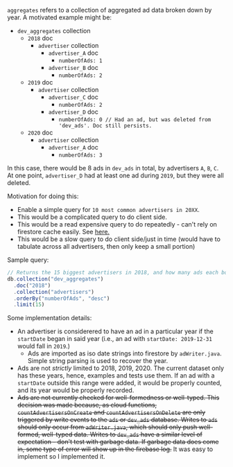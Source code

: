 `aggregates` refers to a collection of aggregated ad data broken down by year. 
A motivated example might be: 
- `dev_aggregates` collection
  - `2018` doc
    - `advertiser` collection
      - `advertiser_A` doc
        - `numberOfAds: 1`
      - `advertiser_B` doc
        - `numberOfAds: 2`
  - `2019` doc
    - `advertiser` collection
      - `advertiser_C` doc
        - `numberOfAds: 2`
      - `advertiser_D` doc
        - `numberOfAds: 0 // Had an ad, but was deleted from 'dev_ads'. Doc still persists.`
  - `2020` doc
    - `advertiser` collection
      - `advertiser_A` doc
        - `numberOfAds: 3`

In this case, there would be 8 ads in `dev_ads` in total, 
by advertisers `A`, `B`, `C`. At one point, `advertiser_D` had at least one ad
during `2019`, but they were all deleted. 

Motivation for doing this: 
- Enable a simple query for `10 most common advertisers in 20XX`.  
- This would be a complicated query to do client side. 
- This would be a read expensive query to do repeatedly - 
  can't rely on firestore cache easily. See [here.](https://stackoverflow.com/questions/38423277/does-firebase-cache-the-data)
- This would be a slow query to do client side/just in time (would have to 
  tabulate across all advertisers, then only keep a small portion)

Sample query: 
```javascript
// Returns the 15 biggest advertisers in 2018, and how many ads each bought.
db.collection("dev_aggregates")
  .doc("2018")
  .collection("advertisers")
  .orderBy("numberOfAds", "desc")
  .limit(15)
```
Some implementation details: 
- An advertiser is considerered to have
  an ad in a particular year if the `startDate` began in said year (i.e., an ad
  with `startDate: 2019-12-31` would fall in `2019`.)
  - Ads are imported as iso date strings into firestore by `adWriter.java`.
    Simple string parsing is used to recover the year. 
- Ads are not *strictly* limited to 2018, 2019, 2020. The current dataset
  only has these years, hence, examples and tests use them. 
  If an ad with a `startDate` outside this range were added,
  it would be properly counted, and its year would be properly recorded.   
- ~~Ads are not currently checked for well-formedness or well-typed. 
  This decision was made because, as cloud functions, `countAdvertisersOnCreate` 
  and `countAdvertisersOnDelete` are only triggered by write events to the `ads`
  or `dev_ads` database. Writes to `ads` should only occur from `adWriter.java`,
  which should only push well-formed, well-typed data. Writes to `dev_ads` 
  have a similar level of expectation - don't test with garbage data. If 
  garbage data does come in, some type of error will show up in the firebase
  log.~~ It was easy to implement so I implemented it. 


  